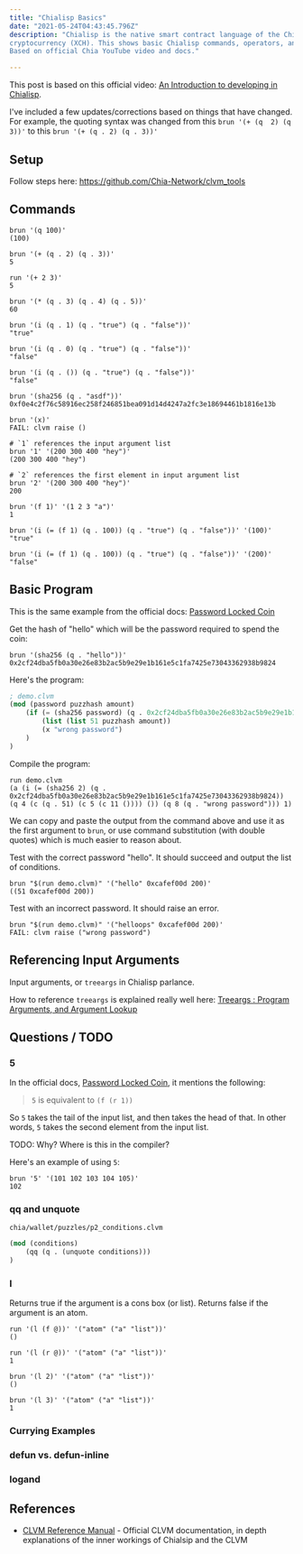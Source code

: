 ```yaml
---
title: "Chialisp Basics" 
date: "2021-05-24T04:43:45.796Z"
description: "Chialisp is the native smart contract language of the Chia blockchain and 
cryptocurrency (XCH). This shows basic Chialisp commands, operators, and an example program. 
Based on official Chia YouTube video and docs."

---
```


This post is based on this official video: [An Introduction to developing in Chialisp](https://www.youtube.com/watch?v=dEFLJSU87K8). 

I've included a few updates/corrections based on things that have changed. 
For example, the quoting syntax was changed from this 
`brun '(+ (q  2) (q 3))'` to this `brun '(+ (q . 2) (q . 3))'`

## Setup

Follow steps here: https://github.com/Chia-Network/clvm_tools

## Commands

```shell
brun '(q 100)'
(100)

brun '(+ (q . 2) (q . 3))'
5

run '(+ 2 3)'
5

brun '(* (q . 3) (q . 4) (q . 5))'
60

brun '(i (q . 1) (q . "true") (q . "false"))'
"true"

brun '(i (q . 0) (q . "true") (q . "false"))'
"false"

brun '(i (q . ()) (q . "true") (q . "false"))'
"false"

brun '(sha256 (q . "asdf"))'
0xf0e4c2f76c58916ec258f246851bea091d14d4247a2fc3e18694461b1816e13b

brun '(x)'
FAIL: clvm raise ()

# `1` references the input argument list
brun '1' '(200 300 400 "hey")'
(200 300 400 "hey")

# `2` references the first element in input argument list
brun '2' '(200 300 400 "hey")'
200

brun '(f 1)' '(1 2 3 "a")'
1

brun '(i (= (f 1) (q . 100)) (q . "true") (q . "false"))' '(100)'
"true"

brun '(i (= (f 1) (q . 100)) (q . "true") (q . "false"))' '(200)'
"false"
```

## Basic Program

This is the same example from the official docs: [Password Locked Coin](https://chialisp.com/docs/doc2#example-1-password-locked-coin)

Get the hash of "hello" which will be the password required to spend the coin:

```shell
brun '(sha256 (q . "hello"))'
0x2cf24dba5fb0a30e26e83b2ac5b9e29e1b161e5c1fa7425e73043362938b9824
```

Here's the program:

```lisp
; demo.clvm
(mod (password puzzhash amount)
    (if (= (sha256 password) (q . 0x2cf24dba5fb0a30e26e83b2ac5b9e29e1b161e5c1fa7425e73043362938b9824))
        (list (list 51 puzzhash amount))
        (x "wrong password")
    )
)
```

Compile the program:

```shell
run demo.clvm
(a (i (= (sha256 2) (q . 0x2cf24dba5fb0a30e26e83b2ac5b9e29e1b161e5c1fa7425e73043362938b9824)) (q 4 (c (q . 51) (c 5 (c 11 ()))) ()) (q 8 (q . "wrong password"))) 1)
```

We can copy and paste the output from the command above and use it as the first argument to `brun`, or 
use command substitution (with double quotes) which is much easier to reason about.

Test with the correct password "hello". It should succeed and output the list of conditions.

```shell
brun "$(run demo.clvm)" '("hello" 0xcafef00d 200)'
((51 0xcafef00d 200))
```

Test with an incorrect password. It should raise an error.

```shell
brun "$(run demo.clvm)" '("helloops" 0xcafef00d 200)'
FAIL: clvm raise ("wrong password")
```

## Referencing Input Arguments

Input arguments, or `treeargs` in Chialisp parlance.

How to reference `treeargs` is explained really well here: 
[Treeargs : Program Arguments, and Argument Lookup](https://chialisp.com/docs/ref/clvm#treeargs--program-arguments-and-argument-lookup)

## Questions / TODO

### 5

In the official docs, [Password Locked Coin](https://chialisp.com/docs/doc2#example-1-password-locked-coin), 
it mentions the following:

> `5` is equivalent to `(f (r 1))`

So `5` takes the tail of the input list, and then takes the head of that. In other words, 
`5` takes the second element from the input list.

TODO: Why? Where is this in the compiler?

Here's an example of using `5`:

```shell
brun '5' '(101 102 103 104 105)'
102
```

### qq and unquote

`chia/wallet/puzzles/p2_conditions.clvm`

```lisp
(mod (conditions)
    (qq (q . (unquote conditions)))
)
```

### l

Returns true if the argument is a cons box (or list). 
Returns false if the argument is an atom.

```shell
run '(l (f @))' '("atom" ("a" "list"))'
()

run '(l (r @))' '("atom" ("a" "list"))'
1

brun '(l 2)' '("atom" ("a" "list"))'
()

brun '(l 3)' '("atom" ("a" "list"))'
1
```

### Currying Examples

### defun vs. defun-inline

### logand

## References

- [CLVM Reference Manual](https://chialisp.com/docs/ref/clvm) -
  Official CLVM documentation, in depth explanations of the inner workings of
  Chialsip and the CLVM
